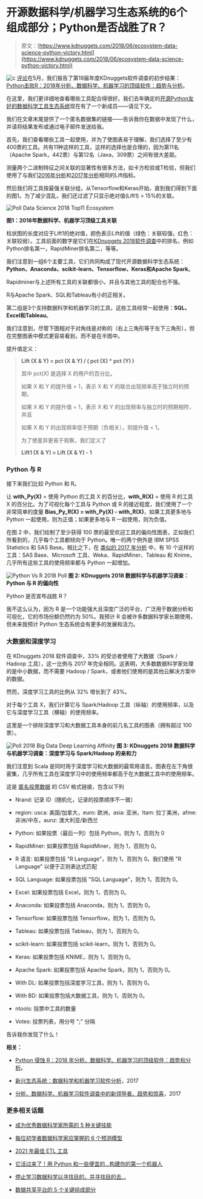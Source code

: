 # 开源数据科学/机器学习生态系统的6个组成部分；Python是否战胜了R？

> 原文：[https://www.kdnuggets.com/2018/06/ecosystem-data-science-python-victory.html](https://www.kdnuggets.com/2018/06/ecosystem-data-science-python-victory.html)

![c](../Images/3d9c022da2d331bb56691a9617b91b90.png) [评论](#comments)在5月，我们报告了第19届年度KDnuggets软件调查的初步结果：[Python击败R：2018年分析、数据科学、机器学习的顶级软件：趋势与分析](/2018/05/poll-tools-analytics-data-science-machine-learning-results.html)。

在这里，我们更详细地查看哪些工具配合得很好。我们去年确定的[开源Python友好的数据科学工具生态系统](/2017/06/ecosystem-data-science-machine-learning-software.html)现在有了一个新成员——请见下文。

我们在文章末尾提供了一个匿名数据集的链接——告诉我你在数据中发现了什么，并请将结果发布或通过电子邮件发送给我。

首先，我们查看哪些工具一起使用，并为了使图表易于理解，我们选择了至少有400票的工具。共有11种这样的工具，这样的选择也是合理的，因为第11名（Apache Spark，442票）与第12名（Java，309票）之间有很大差距。

测量两个二进制特征之间关联的显著性有很多方法，如卡方检验或T检验，但我们使用了与我们[2016年分析](/2016/06/big-data-science-deep-learning-software-associations.html)和[2017年分析](/2017/06/ecosystem-data-science-machine-learning-software.html)相同的Lift指标。

然后我们将工具按最强关联分组，从Tensorflow和Keras开始，直到我们得到下面的图1。为了减少混乱，我们还过滤了只显示绝对值(Lift1) > 15%的关联。

![Poll Data Science 2018 Top11 Ecosystem](../Images/3dc7d1a3ce5534b576dffcc38fe97894.png)

**图1：2018年数据科学、机器学习顶级工具关联**

柱状图的长度对应于Lift1的绝对值，颜色表示Lift的值（绿色：关联较强，红色：关联较弱）。工具前面的数字是它们在[KDnuggets 2018软件调查](/2018/05/poll-tools-analytics-data-science-machine-learning-results.html)中的排名，例如Python排名第一，RapidMiner排名第二，等等。

我们注意到一组6个主要工具，它们共同构成了现代开源数据科学生态系统：**Python、Anaconda、scikit-learn、Tensorflow、Keras和Apache Spark**。

Rapidminer与上述所有工具的关联都很小，并且与其他工具的配合也不强。

R与Apache Spark、SQL和Tableau有小的正相关。

第二组是3个支持数据科学和机器学习的工具，这些工具经常一起使用：**SQL、Excel和Tableau**。

我们注意到，尽管下图相对于对角线是对称的（右上三角形等于左下三角形），但在完整图表中模式更容易看到，而不是在半图中。

提升值定义：

> **Lift (X & Y) = pct (X & Y) / ( pct (X) * pct (Y) )**
> 
> 其中 pct(X) 是选择 X 的用户的百分比。
> 
> 如果 X 和 Y 的提升值 > 1，表示 X 和 Y 的联合出现频率高于独立时的预期，
> 
> 如果 X 和 Y 的提升值 = 1，表示 X 和 Y 的出现频率与独立时的预期相符，并且
> 
> 如果 X 和 Y 的出现频率低于预期（负相关），则提升值 < 1。
> 
> 为了使差异更易于观察，我们定义了
> 
> **Lift1 (X & Y) = Lift (X & Y) - 1**

### Python 与 R

接下来我们比较 Python 和 R。

让 **with_Py(X)** = 使用 Python 的工具 X 的百分比，**with_R(X)** = 使用 R 的工具 X 的百分比。为了可视化每个工具与 Python 或 R 的接近程度，我们使用了一个非常简单的度量 **Bias_Py_R(X) = with_Py(X) - with_R(X)**，如果工具更多地与 Python 一起使用，则为正值；如果更多地与 R 一起使用，则为负值。

在图 2 中，我们绘制了至少获得 100 票的最受欢迎工具的偏向性图表，正如我们所看到的，几乎每个工具都倾向于 Python。唯一的两个例外是 IBM SPSS Statistics 和 SAS Base。相比之下，在 [类似的 2017 年分析](/2017/06/ecosystem-data-science-machine-learning-software.html) 中，有 10 个这样的工具：SAS Base、Microsoft 工具、Weka、RapidMiner、Tableau 和 Knime，几乎所有这些工具的使用频率都与 Python 一起增加。

![Python Vs R 2018 Poll](../Images/195b6c7e44adf7b436712cb64fde2817.png) **图 2: KDnuggets 2018 数据科学与机器学习调查：Python 与 R 的偏向性**

Python 是否宣布战胜 R？

我不这么认为，因为 R 是一个功能强大且深度广泛的平台，广泛用于数据分析和可视化，它的市场份额仍然约为 50%。我预计 R 会被许多数据科学家长期使用，但未来我预计 Python 生态系统会有更多的发展和活力。

### 大数据和深度学习

在 KDnuggets 2018 软件调查中，33% 的受访者使用了大数据（Spark / Hadoop 工具），这一比例与 2017 年完全相同。这表明，大多数数据科学家处理的是中小数据，而不需要 Hadoop / Spark，或者他们使用的是其他云解决方案中的数据。

然而，深度学习工具的比例从 32% 增长到了 43%。

对于每个工具 X，我们计算它与 Spark/Hadoop 工具（纵轴）的使用频率，以及它与深度学习工具（横轴）的使用频率。

这里是一个排除深度学习和大数据工具本身的前几名工具的图表（拥有超过 100 票）。

![Poll 2018 Big Data Deep Learning Affinity](../Images/add0b943eb3089682be7c0ebd30b7f11.png) **图 3: KDnuggets 2018 数据科学与机器学习调查：深度学习与 Spark/Hadoop 的亲和力**

我们注意到 Scala 是同时用于深度学习和大数据的最常用语言。图表在左下角很密集，几乎所有工具在深度学习中的使用频率都高于在大数据工具中的使用频率。

这是 [匿名投票数据](/aps/kdnuggets-software-poll-2018-anon.csv) 的 CSV 格式链接，包含以下列

+   Nrand: 记录 ID（随机化，记录的投票顺序不一致）

+   region: usca: 美国/加拿大，euro: 欧洲，asia: 亚洲，ltam: 拉丁美洲，afme: 非洲/中东，aunz: 澳大利亚/新西兰

+   Python: 如果投票（最后一列）包括 Python，则为 1，否则为 0

+   RapidMiner: 如果投票包括 RapidMiner，则为 1，否则为 0。

+   R 语言: 如果投票包括 "R Language"，则为 1，否则为 0。我们使用 "R Language" 以便于正则表达式匹配

+   SQL Language: 如果投票包括 "SQL Language"，则为 1，否则为 0。

+   Excel: 如果投票包括 Excel，则为 1，否则为 0。

+   Anaconda: 如果投票包括 Anaconda，则为 1，否则为 0。

+   Tensorflow: 如果投票包括 Tensorflow，则为 1，否则为 0。

+   Tableau: 如果投票包括 Tableau，则为 1，否则为 0。

+   scikit-learn: 如果投票包括 scikit-learn，则为 1，否则为 0。

+   Keras: 如果投票包括 KNIME，则为 1，否则为 0。

+   Apache Spark: 如果投票包括 Apache Spark，则为 1，否则为 0。

+   With DL: 如果投票包括深度学习工具，则为 1，否则为 0。

+   With BD: 如果投票包括大数据工具，则为 1，否则为 0。

+   ntools: 投票中工具的数量

+   Votes: 投票列表，用分号 ";" 分隔

告诉我你发现了什么！

**相关：**

+   [Python 侵蚀 R：2018 年分析、数据科学、机器学习的顶级软件：趋势和分析](/2018/05/poll-tools-analytics-data-science-machine-learning-results.html)。

+   [新兴生态系统：数据科学和机器学习软件分析](/2017/06/ecosystem-data-science-machine-learning-software.html)，2017

+   [分析、数据科学、机器学习软件调查中的新领导者、趋势和惊喜](/2017/05/poll-analytics-data-science-machine-learning-software-leaders.html)，2017

### 更多相关话题

+   [成为优秀数据科学家所需的 5 种关键技能](https://www.kdnuggets.com/2021/12/5-key-skills-needed-become-great-data-scientist.html)

+   [每位初学者数据科学家应掌握的 6 个预测模型](https://www.kdnuggets.com/2021/12/6-predictive-models-every-beginner-data-scientist-master.html)

+   [2021 年最佳 ETL 工具](https://www.kdnuggets.com/2021/12/mozart-best-etl-tools-2021.html)

+   [它活过来了！用 Python 和一些便宜的…构建你的第一个机器人](https://www.kdnuggets.com/2023/06/manning-build-first-robots-python-cheap-basic-components.html)

+   [停止学习数据科学以寻找目的，并寻找目的去…](https://www.kdnuggets.com/2021/12/stop-learning-data-science-find-purpose.html)

+   [数据共享平台的 5 个关键组成部分](https://www.kdnuggets.com/2022/05/5-key-components-data-sharing-platform.html)
